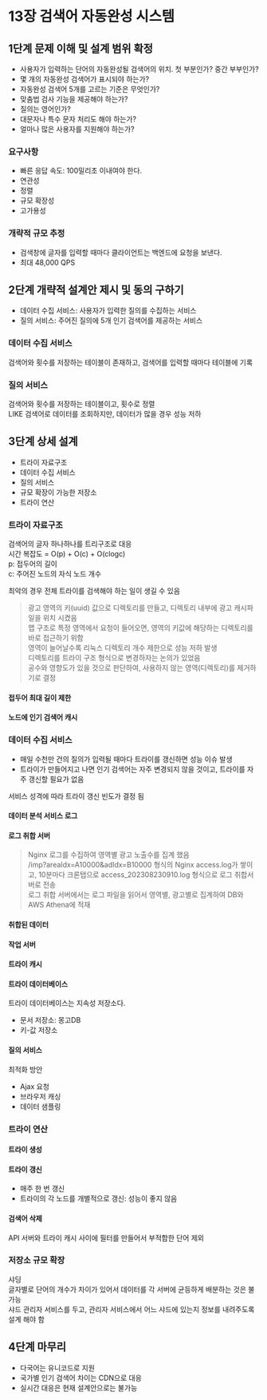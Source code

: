 # 13장 검색어 자동완성 시스템

## 1단계 문제 이해 및 설계 범위 확정

- 사용자가 입력하는 단어의 자동완성될 검색어의 위치. 첫 부분인가? 중간 부부인가?
- 몇 개의 자동완성 검색어가 표시되야 하는가?
- 자동완성 검색어 5개를 고르는 기준은 무엇인가?
- 맞춤법 검사 기능을 제공해야 하는가?
- 질의는 영어인가?
- 대문자나 특수 문자 처리도 해야 하는가?
- 얼마나 많은 사용자를 지원해야 하는가?

### 요구사항

- 빠른 응답 속도: 100밀리초 이내여야 한다.
- 연관성
- 정렬
- 규모 확장성
- 고가용성

### 개략적 규모 추정

- 검색창에 글자를 입력할 때마다 클라이언트는 백엔드에 요청을 보낸다.
- 최대 48,000 QPS

## 2단계 개략적 설계안 제시 및 동의 구하기

- 데이터 수집 서비스: 사용자가 입력한 질의를 수집하는 서비스
- 질의 서비스: 주어진 질의에 5개 인기 검색어를 제공하는 서비스

### 데이터 수집 서비스

검색어와 횟수를 저장하는 테이블이 존재하고, 검색어를 입력할 때마다 테이블에 기록

### 질의 서비스

검색어와 횟수를 저장하는 테이블이고, 횟수로 정렬  
LIKE 검색어로 데이터를 조회하지만, 데이터가 많을 경우 성능 저하  

## 3단계 상세 설계

- 트라이 자료구조
- 데이터 수집 서비스
- 질의 서비스
- 규모 확장이 가능한 저장소
- 트라이 연산

### 트라이 자료구조

검색어의 글자 하나하나를 트리구조로 대응  
시간 복잡도 = O(p) + O(c) + O(clogc)  
p: 접두어의 길이  
c: 주어진 노드의 자식 노드 개수

최악의 경우 전체 트라이를 검색해야 하는 일이 생길 수 있음  

> 광고 영역의 키(uuid) 값으로 디렉토리를 만들고, 디렉토리 내부에 광고 캐시파일을 위치 시켰음  
> 맵 구조로 특정 영역에서 요청이 들어오면, 영역의 키값에 해당하는 디렉토리를 바로 접근하기 위함  
> 영역이 늘어날수록 리눅스 디렉토리 개수 제한으로 성능 저하 발생  
> 디렉토리를 트라이 구조 형식으로 변경하자는 논의가 있었음  
> 공수와 영향도가 있을 것으로 판단하여, 사용하지 않는 영역(디렉토리)를 제거하기로 결정  

#### 접두어 최대 길이 제한

#### 노드에 인기 검색어 캐시

### 데이터 수집 서비스

- 매일 수천만 건의 질의가 입력될 때마다 트라이를 갱신하면 성능 이슈 발생
- 트라이가 만들어지고 나면 인기 검색어는 자주 변경되지 않을 것이고, 트라이를 자주 갱신할 필요가 없음  

서비스 성격에 따라 트라이 갱신 빈도가 결정 됨  

#### 데이터 분석 서비스 로그

#### 로그 취합 서버

> Nginx 로그를 수집하여 영역별 광고 노출수를 집계 했음  
> /imp?areaIdx=A10000&adIdx=B10000 형식의 Nginx access.log가 쌓이고, 10분마다 크론탭으로 access_202308230910.log 형식으로 로그 취합서버로 전송  
> 로그 취합 서버에서는 로그 파일을 읽어서 영역별, 광고별로 집계하여 DB와 AWS Athena에 적재  

#### 취합된 데이터

#### 작업 서버

#### 트라이 캐시

#### 트라이 데이터베이스

트라이 데이터베이스는 지속성 저장소다.  
- 문서 저장소: 몽고DB
- 키-값 저장소

#### 질의 서비스

최적화 방안
- Ajax 요청
- 브라우저 캐싱
- 데이터 샘플링

### 트라이 연산

#### 트라이 생성

#### 트라이 갱신

- 매주 한 번 갱신
- 트라이의 각 노드를 개별적으로 갱신: 성능이 좋지 않음

#### 검색어 삭제

API 서버와 트라이 캐시 사이에 필터를 만들어서 부적합한 단어 제외

### 저장소 규모 확장

샤딩  
글자별로 단어의 개수가 차이가 있어서 데이터를 각 서버에 균등하게 배분하는 것은 불가능  
샤드 관리자 서비스를 두고, 관리자 서비스에서 어느 샤드에 있는지 정보를 내려주도록 설계 해야 함  

## 4단계 마무리

- 다국어는 유니코드로 지원
- 국가별 인기 검색어 차이는 CDN으로 대응
- 실시간 대응은 현재 설계안으로는 불가능
